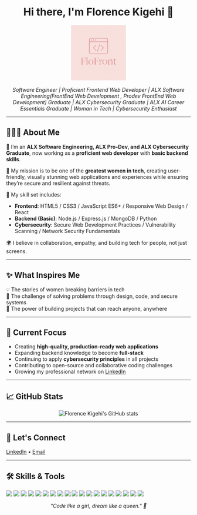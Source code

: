<h1 align="center">Hi there, I'm Florence Kigehi 👋</h1>

<p align="center">
  <img src="assets/mylogo.png" alt="Florence Kigehi Logo" width="150"/>
</p>


<p align="center">
  <i> Software Engineer | Proficient Frontend Web Developer | ALX Software Engineering(FrontEnd Web Development , Prodev FrontEnd Web Development) Graduate | ALX Cybersecurity Graduate | ALX AI Career Essentials Graduate | Woman in Tech | Cybersecurity Enthusiast</i>
</p>

---

## 👩🏽‍💻 About Me  

🌸 I’m an **ALX Software Engineering, ALX Pro-Dev, and ALX Cybersecurity Graduate**, now working as a **proficient web developer** with **basic backend skills**.  

🌱 My mission is to be one of the **greatest women in tech**, creating user-friendly, visually stunning web applications and experiences while ensuring they’re secure and resilient against threats.  

🚀 My skill set includes:
- **Frontend**: HTML5 / CSS3 / JavaScript ES6+ / Responsive Web Design / React  
- **Backend (Basic)**: Node.js / Express.js / MongoDB / Python
- **Cybersecurity**: Secure Web Development Practices / Vulnerability Scanning / Network Security Fundamentals  

🌍 I believe in collaboration, empathy, and building tech for people, not just screens.

---

## ✨ What Inspires Me  

💡 The stories of women breaking barriers in tech  
💪 The challenge of solving problems through design, code, and secure systems  
📱 The power of building projects that can reach anyone, anywhere  

---

## 🔭 Current Focus  

- Creating **high-quality, production-ready web applications**  
- Expanding backend knowledge to become **full-stack**  
- Continuing to apply **cybersecurity principles** in all projects  
- Contributing to open-source and collaborative coding challenges  
- Growing my professional network on [LinkedIn](https://www.linkedin.com/in/florence-kigehi-3401a1316)  

---

## 📈 GitHub Stats  

<p align="center">
  <img src="https://github-readme-stats.vercel.app/api?username=kigehiflorence&show_icons=true&theme=radical" alt="Florence Kigehi's GitHub stats" />
</p>

---

## 📌 Let's Connect  

<p align="left">
 <a href="https://www.linkedin.com/in/florence-kigehi-3401a1316" target="_blank">LinkedIn</a> •
 <a href="mailto:florencekigehi@gmail.com">Email</a>
</p>

---

## 🛠️ Skills & Tools

<p>
  <!-- Core Frontend -->
  <img src="https://img.shields.io/badge/HTML5-E34F26?style=for-the-badge&logo=html5&logoColor=white"/>
  <img src="https://img.shields.io/badge/CSS3-1572B6?style=for-the-badge&logo=css3&logoColor=white"/>
  <img src="https://img.shields.io/badge/JavaScript-F7DF1E?style=for-the-badge&logo=javascript&logoColor=black"/>
  <img src="https://img.shields.io/badge/TypeScript-3178C6?style=for-the-badge&logo=typescript&logoColor=white"/>
  <img src="https://img.shields.io/badge/SCSS-CC6699?style=for-the-badge&logo=sass&logoColor=white"/>
  <img src="https://img.shields.io/badge/Sass-CC6699?style=for-the-badge&logo=sass&logoColor=white"/>
  <img src="https://img.shields.io/badge/Tailwind_CSS-38B2AC?style=for-the-badge&logo=tailwind-css&logoColor=white"/>
  <img src="https://img.shields.io/badge/Responsive%20Design-000000?style=for-the-badge&logo=responsive-design&logoColor=white"/>
  
  <!-- Frameworks & Libraries -->
  <img src="https://img.shields.io/badge/React-20232A?style=for-the-badge&logo=react&logoColor=61DAFB"/>
  <img src="https://img.shields.io/badge/Next.js-000000?style=for-the-badge&logo=next.js&logoColor=white"/>
  <img src="https://img.shields.io/badge/Node.js-43853D?style=for-the-badge&logo=node.js&logoColor=white"/>
  <img src="https://img.shields.io/badge/Express.js-000000?style=for-the-badge&logo=express&logoColor=white"/>
  
  <!-- Backend & APIs -->
  <img src="https://img.shields.io/badge/REST%20APIs-02569B?style=for-the-badge&logo=postman&logoColor=white"/>
  <img src="https://img.shields.io/badge/RESTful%20Web%20Services-FF6C37?style=for-the-badge&logo=swagger&logoColor=white"/>
  <img src="https://img.shields.io/badge/MongoDB-47A248?style=for-the-badge&logo=mongodb&logoColor=white"/>
  
  <!-- Tools & Platforms -->
  <img src="https://img.shields.io/badge/Version%20Control%20(Git)-F05032?style=for-the-badge&logo=git&logoColor=white"/>
  <img src="https://img.shields.io/badge/Figma-F24E1E?style=for-the-badge&logo=figma&logoColor=white"/>
  <img src="https://img.shields.io/badge/Data%20Management-4A90E2?style=for-the-badge&logo=databricks&logoColor=white"/>
  
  <!-- Programming Languages -->
  <img src="https://img.shields.io/badge/Python-3776AB?style=for-the-badge&logo=python&logoColor=white"/>
</p>



<p align="center">
  <i>"Code like a girl, dream like a queen." 👑</i>
</p>
